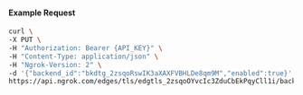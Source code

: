 <!-- Code generated for API Clients. DO NOT EDIT. -->

#### Example Request

```bash
curl \
-X PUT \
-H "Authorization: Bearer {API_KEY}" \
-H "Content-Type: application/json" \
-H "Ngrok-Version: 2" \
-d '{"backend_id":"bkdtg_2zsqoRswIK3aXAXFVBHLDe8qm9M","enabled":true}' \
https://api.ngrok.com/edges/tls/edgtls_2zsqoOYvcIc3ZduCbEkPqyCll1i/backend
```
